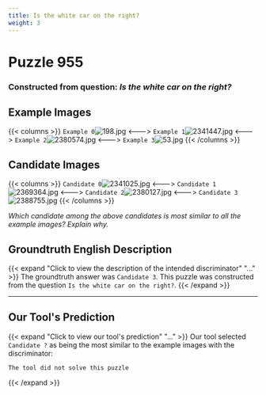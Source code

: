 ```yaml
---
title: Is the white car on the right?
weight: 3
---
```


# Puzzle 955
### Constructed from question: _Is the white car on the right?_


## Example Images
{{< columns >}}
`Example 0`![198.jpg](/gqa_images/198.jpg)
<--->
`Example 1`![2341447.jpg](/gqa_images/2341447.jpg)
<--->
`Example 2`![2380574.jpg](/gqa_images/2380574.jpg)
<--->
`Example 3`![53.jpg](/gqa_images/53.jpg)
{{< /columns >}}

## Candidate Images
{{< columns >}}
`Candidate 0`![2341025.jpg](/gqa_images/2341025.jpg)
<--->
`Candidate 1`![2369364.jpg](/gqa_images/2369364.jpg)
<--->
`Candidate 2`![2380127.jpg](/gqa_images/2380127.jpg)
<--->
`Candidate 3`![2388755.jpg](/gqa_images/2388755.jpg)
{{< /columns >}}

*Which candidate among the above candidates is most similar to all the example images? Explain why.*

## Groundtruth English Description

{{< expand "Click to view the description of the intended discriminator" "..." >}}
The groundtruth answer was `Candidate 3`. This puzzle was constructed from the question `Is the white car on the right?`.
{{< /expand >}}

---

## Our Tool's Prediction

{{< expand "Click to view our tool's prediction" "..." >}}
Our tool selected `Candidate ?` as being the most similar to the example images with the discriminator:
```plaintext
The tool did not solve this puzzle
```
{{< /expand >}}
